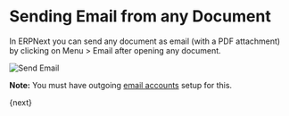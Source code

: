 <!-- add-breadcrumbs -->
# Sending Email from any Document

In ERPNext you can send any document as email (with a PDF attachment) by clicking on Menu > Email after  opening any document.

<img class="screenshot" alt="Send Email" src="{{docs_base_url}}/assets/img/setup/email/send-email.gif">

**Note:** You must have outgoing [email accounts](/docs/user/manual/en/setting-up/email/email-account) setup for this.

{next}
